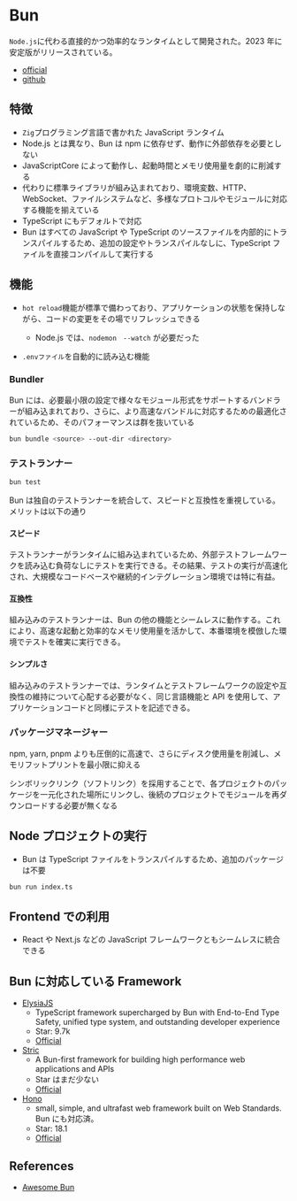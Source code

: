 # Bun

`Node.js`に代わる直接的かつ効率的なランタイムとして開発された。2023 年に安定版がリリースされている。

- [official](https://github.com/oven-sh)
- [github](https://github.com/oven-sh/bun)

## 特徴

- `Zig`プログラミング言語で書かれた JavaScript ランタイム
- Node.js とは異なり、Bun は npm に依存せず、動作に外部依存を必要としない
- JavaScriptCore によって動作し、起動時間とメモリ使用量を劇的に削減する
- 代わりに標準ライブラリが組み込まれており、環境変数、HTTP、WebSocket、ファイルシステムなど、多様なプロトコルやモジュールに対応する機能を揃えている
- TypeScript にもデフォルトで対応
- Bun はすべての JavaScript や TypeScript のソースファイルを内部的にトランスパイルするため、追加の設定やトランスパイルなしに、TypeScript ファイルを直接コンパイルして実行する

## 機能

- `hot reload`機能が標準で備わっており、アプリケーションの状態を保持しながら、コードの変更をその場でリフレッシュできる

  - Node.js では、`nodemon　--watch` が必要だった

- `.envファイル`を自動的に読み込む機能

### Bundler

Bun には、必要最小限の設定で様々なモジュール形式をサポートするバンドラーが組み込まれており、さらに、より高速なバンドルに対応するための最適化されているため、そのパフォーマンスは群を抜いている

```sh
bun bundle ͏<source> --out-dir <directory>
```

### テストランナー

```sh
bun test
```

Bun は独自のテストランナーを統合して、スピードと互換性を重視している。メリットは以下の通り

#### スピード

テストランナーがランタイムに組み込まれているため、外部テストフレームワークを読み込む負荷なしにテストを実行できる。その結果、テストの実行が高速化され、大規模なコードベースや継続的インテグレーション環境では特に有益。

#### 互換性

組み込みのテストランナーは、Bun の他の機能とシームレスに動作する。これにより、高速な起動と効率的なメモリ使用量を活かして、本番環境を模倣した環境でテストを確実に実行できる。

#### シンプルさ

組み込みのテストランナーでは、ランタイムとテストフレームワークの設定や互換性の維持について心配する必要がなく、同じ言語機能と API を使用して、アプリケーションコードと同様にテストを記述できる。

### パッケージマネージャー

npm, yarn, pnpm よりも圧倒的に高速で、さらにディスク使用量を削減し、メモリフットプリントを最小限に抑える

シンボリックリンク（ソフトリンク）を採用することで、各プロジェクトのパッケージを一元化された場所にリンクし、後続のプロジェクトでモジュールを再ダウンロードする必要が無くなる

## Node プロジェクトの実行

- Bun は TypeScript ファイルをトランスパイルするため、追加のパッケージは不要

```sh
bun run index.ts
```

## Frontend での利用

- React や Next.js などの JavaScript フレームワークともシームレスに統合できる

## Bun に対応している Framework

- [ElysiaJS](https://github.com/elysiajs/elysia)
  - TypeScript framework supercharged by Bun with End-to-End Type Safety, unified type system, and outstanding developer experience
  - Star: 9.7k
  - [Official](https://elysiajs.com/)
- [Stric](https://github.com/bunsvr)
  - A Bun-first framework for building high performance web applications and APIs
  - Star はまだ少ない
  - [Official](https://stricjs.netlify.app/)
- [Hono](https://github.com/honojs/hono)
  - small, simple, and ultrafast web framework built on Web Standards. Bun にも対応済。
  - Star: 18.1
  - [Official](https://hono.dev/)

## References

- [Awesome Bun](https://github.com/oven-sh/awesome-bun)
